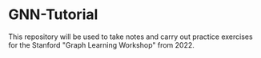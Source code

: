 # GNN-Tutorial
This repository will be used to take notes and carry out practice exercises for the Stanford "Graph Learning Workshop" from 2022.
